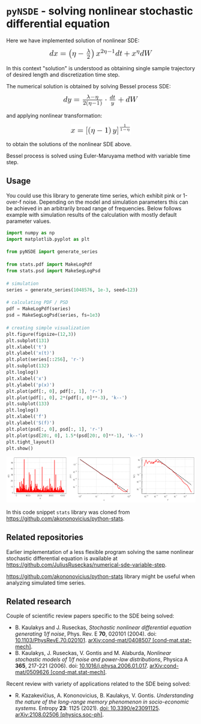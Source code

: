 # `pyNSDE` - solving nonlinear stochastic differential equation

Here we have implemented solution of nonlinear SDE:

<div align="center">
  <img alt="d x = \left(\eta - \frac{\lambda}{2} \right) x^{2 \eta - 1} d t + x^\eta d W" src="./figs/sde.png"/>
</div>

In this context "solution" is understood as obtaining single sample
trajectory of desired length and discretization time step.

The numerical solution is obtained by solving Bessel process SDE:

<div align="center">
  <img alt="d y = \frac{\lambda - \eta}{2 \left( \eta - 1 \right)} \cdot \frac{d t}{y} + d W" src="./figs/bessel.png"/>
</div>

and applying nonlinear transformation:

<div align="center">
  <img alt="x = \left[ \left( \eta - 1 \right) y \right]^\frac{1}{1-\eta}" src="./figs/transform.png"/>
</div>

to obtain the solutions of the nonlinear SDE above.

Bessel process is solved using Euler-Maruyama method with variable time step.

## Usage

You could use this library to generate time series, which exhibit pink or
1-over-f noise. Depending on the model and simulation parameters this can be
achieved in an arbitrarily broad range of frequencies. Below follows example
with simulation results of the calculation with mostly default parameter
values.

```python
import numpy as np
import matplotlib.pyplot as plt

from pyNSDE import generate_series

from stats.pdf import MakeLogPdf
from stats.psd import MakeSegLogPsd

# simulation
series = generate_series(1048576, 1e-3, seed=123)

# calculating PDF / PSD
pdf = MakeLogPdf(series)
psd = MakeSegLogPsd(series, fs=1e3)

# creating simple visualization
plt.figure(figsize=(12,3))
plt.subplot(131)
plt.xlabel('t')
plt.ylabel('x(t)')
plt.plot(series[::256], 'r-')
plt.subplot(132)
plt.loglog()
plt.xlabel('x')
plt.ylabel('p(x)')
plt.plot(pdf[:, 0], pdf[:, 1], 'r-')
plt.plot(pdf[:, 0], 2*(pdf[:, 0]**-3), 'k--')
plt.subplot(133)
plt.loglog()
plt.xlabel('f')
plt.ylabel('S(f)')
plt.plot(psd[:, 0], psd[:, 1], 'r-')
plt.plot(psd[20:, 0], 1.5*(psd[20:, 0]**-1), 'k--')
plt.tight_layout()
plt.show()
```

<div align="center">
  <img src="./figs/results.png"/>
</div>

In this code snippet `stats` library was cloned from
<https://github.com/akononovicius/python-stats>.

## Related repositories

Earlier implementation of a less flexible program solving the same nonlinear
stochastic differential equation is available at
<https://github.com/JuliusRuseckas/numerical-sde-variable-step>.

<https://github.com/akononovicius/python-stats> library might be useful when
analyzing simulated time series.

## Related research

Couple of scientific review papers specific to the SDE being solved:

* B. Kaulakys and J. Ruseckas, *Stochastic nonlinear differential equation generating 1/f noise*, Phys. Rev. E **70**, 020101 (2004). doi: [10.1103/PhysRevE.70.020101](https://doi.org/10.1103/PhysRevE.70.020101). [arXiv:cond-mat/0408507 [cond-mat.stat-mech]](https://arxiv.org/abs/cond-mat/0408507).
* B. Kaulakys, J. Ruseckas, V. Gontis and M. Alaburda, *Nonlinear stochastic models of 1/f noise and power-law distributions*, Physica A **365**, 217-221 (2006). doi: [10.1016/j.physa.2006.01.017](https://doi.org/10.1016/j.physa.2006.01.017). [arXiv:cond-mat/0509626 [cond-mat.stat-mech]](https://arxiv.org/abs/cond-mat/0509626).

Recent review with variety of applications related to the SDE being solved:

* R. Kazakevičius, A. Kononovicius, B. Kaulakys, V. Gontis. *Understanding the nature of the long-range memory phenomenon in socio-economic systems*. Entropy **23**: 1125 (2021). [doi: 10.3390/e23091125](https://doi.org/10.3390/e23091125). [arXiv:2108.02506 [physics.soc-ph]](https://arxiv.org/abs/2108.02506).
